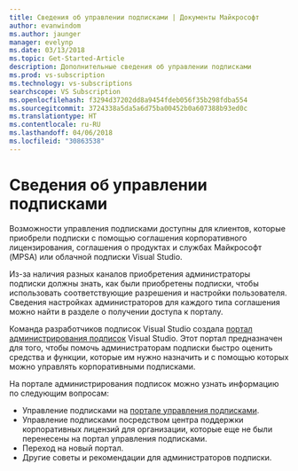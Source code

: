 ```yaml
---
title: Сведения об управлении подписками | Документы Майкрософт
author: evanwindom
ms.author: jaunger
manager: evelynp
ms.date: 03/13/2018
ms.topic: Get-Started-Article
description: Дополнительные сведения об управлении подписками
ms.prod: vs-subscription
ms.technology: vs-subscriptions
searchscope: VS Subscription
ms.openlocfilehash: f3294d37202dd8a9454fdeb056f35b298fdba554
ms.sourcegitcommit: 3724338a5da5a6d75ba00452b0a607388b93ed0c
ms.translationtype: HT
ms.contentlocale: ru-RU
ms.lasthandoff: 04/06/2018
ms.locfileid: "30863538"
---
```

# <a name="learn-about-subscription-management"></a>Сведения об управлении подписками

Возможности управления подписками доступны для клиентов, которые приобрели подписки с помощью соглашения корпоративного лицензирования, соглашения о продуктах и службах Майкрософт (MPSA) или облачной подписки Visual Studio.  

Из-за наличия разных каналов приобретения администраторы подписки должны знать, как были приобретены подписки, чтобы использовать соответствующие разрешения и настройки пользователя. Сведения настройках администраторов для каждого типа соглашения можно найти в разделе о получении доступа к порталу. 

Команда разработчиков подписок Visual Studio создала [портал администрирования подписок](https://www.visualstudio.com/subscriptions-administration/) Visual Studio.  Этот портал предназначен для того, чтобы помочь администраторам подписки быстро оценить средства и функции, которые им нужно назначить и с помощью которых можно управлять корпоративными подписками. 

На портале администрирования подписок можно узнать информацию по следующим вопросам:
- Управление подписками на [портале управления подписками](https://manage.visualstudio.com).
- Управление подписками посредством центра поддержки корпоративных лицензий для организации, которые еще не были перенесены на портал управления подписками. 
- Переход на новый портал.
- Другие советы и рекомендации для администраторов подписки.
